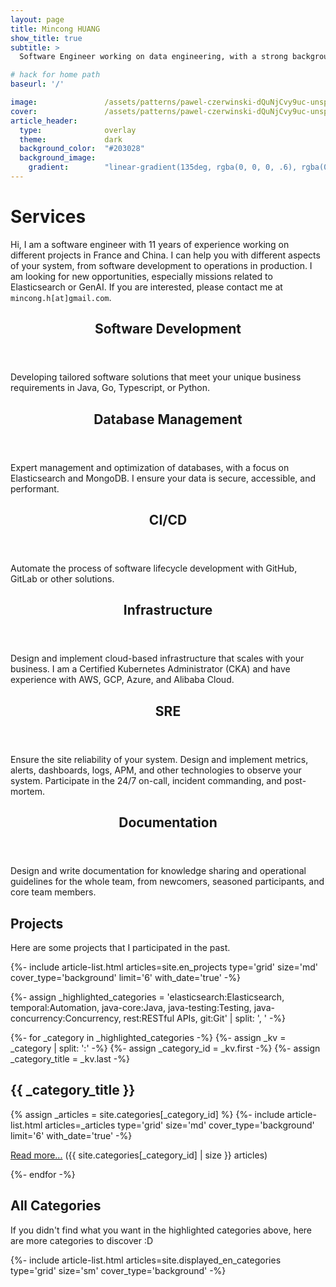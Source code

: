 ```yaml
---
layout: page
title: Mincong HUANG
show_title: true
subtitle: >
  Software Engineer working on data engineering, with a strong background in Java, Elasticsearch, and DevOps.

# hack for home path
baseurl: '/'

image:               /assets/patterns/pawel-czerwinski-dQuNjCvy9uc-unsplash.jpg
cover:               /assets/patterns/pawel-czerwinski-dQuNjCvy9uc-unsplash.jpg
article_header:
  type:              overlay
  theme:             dark
  background_color:  "#203028"
  background_image:
    gradient:        "linear-gradient(135deg, rgba(0, 0, 0, .6), rgba(0, 0, 0, .4))"
---
```


<div class="article__content">
  <h1>Services</h1>
  <p>Hi, I am a software engineer with 11 years of experience working on
different projects in France and China. I can help you with different aspects of
your system, from software development to operations in production. I am looking
for new opportunities, especially missions related to Elasticsearch or GenAI. If you are interested, please contact me at <code>mincong.h[at]gmail.com</code>.</p>
</div>

<div class="layout--articles">
  <section class="my-5">
    <div class="article-list grid grid--p-3">
      <div class="cell cell--12 cell--md-6 cell--lg-4">
        <div class="card card--flat">
          <div class="card__content">
            <header>
              <h2 class="card__header">Software Development</h2>
            </header>
            <p>Developing tailored software solutions that meet your unique business requirements in Java, Go, Typescript, or Python.</p>
          </div>
        </div>
      </div>
      <div class="cell cell--12 cell--md-6 cell--lg-4">
        <div class="card card--flat">
          <div class="card__content">
            <header>
              <h2 class="card__header">Database Management</h2>
            </header>
            <p>Expert management and optimization of databases, with a focus on Elasticsearch and MongoDB. I ensure your data is secure, accessible, and performant.</p>
          </div>
        </div>
      </div>
      <div class="cell cell--12 cell--md-6 cell--lg-4">
        <div class="card card--flat">
          <div class="card__content">
            <header>
              <h2 class="card__header">CI/CD</h2>
            </header>
            <p>Automate the process of software lifecycle development with GitHub, GitLab or other solutions.</p>
          </div>
        </div>
      </div>
      <div class="cell cell--12 cell--md-6 cell--lg-4">
        <div class="card card--flat">
          <div class="card__content">
            <header>
              <h2 class="card__header">Infrastructure</h2>
            </header>
            <p>Design and implement cloud-based infrastructure that scales with your business. I am a Certified Kubernetes Administrator (CKA) and have experience with AWS, GCP, Azure, and Alibaba Cloud.</p>
          </div>
        </div>
      </div>
      <div class="cell cell--12 cell--md-6 cell--lg-4">
        <div class="card card--flat">
          <div class="card__content">
            <header>
              <h2 class="card__header">SRE</h2>
            </header>
            <p>Ensure the site reliability of your system. Design and implement metrics, alerts, dashboards, logs, APM, and other technologies to observe your system. Participate in the 24/7 on-call, incident commanding, and post-mortem.</p>
          </div>
        </div>
      </div>
      <div class="cell cell--12 cell--md-6 cell--lg-4">
        <div class="card card--flat">
          <div class="card__content">
            <header>
              <h2 class="card__header">Documentation</h2>
            </header>
            <p>Design and write documentation for knowledge sharing and operational guidelines for the whole team, from newcomers, seasoned participants, and core team members.</p>
          </div>
        </div>
      </div>
    </div>
  </section>
</div>

<div class="article__content">
  <h2>Projects</h2>
  <p>Here are some projects that I participated in the past.</p>
</div>

<div class="layout--articles">
  <section class="my-5">
    {%- include article-list.html
            articles=site.en_projects
            type='grid'
            size='md'
            cover_type='background'
            limit='6'
            with_date='true'
    -%}
  </section>
</div>

{%- assign _highlighted_categories = 'elasticsearch:Elasticsearch, temporal:Automation, java-core:Java, java-testing:Testing, java-concurrency:Concurrency, rest:RESTful APIs, git:Git' | split: ', ' -%}

{%- for _category in _highlighted_categories -%}
  {%- assign _kv = _category | split: ':' -%}
  {%- assign _category_id = _kv.first -%}
  {%- assign _category_title = _kv.last -%}

  <div class="article__content">
    <h2>{{ _category_title }}</h2>
  </div>

  <div class="layout--articles">
    <section class="my-5">
      {% assign _articles = site.categories[_category_id] %}
      {%- include article-list.html
            articles=_articles
            type='grid'
            size='md'
            cover_type='background'
            limit='6'
            with_date='true'
      -%}
      <p>
        <a href="/en/categories/{{ _category_id }}/">Read more...</a> ({{ site.categories[_category_id] | size }} articles)
      </p>
    </section>
  </div>
{%- endfor -%}


<div class="article__content">
  <h2>All Categories</h2>
  <p>If you didn't find what you want in the highlighted categories above, here are more categories to discover :D</p>
</div>

<div class="layout--articles">
  <section class="my-5">
    {%- include article-list.html articles=site.displayed_en_categories type='grid' size='sm' cover_type='background' -%}
  </section>
</div>
